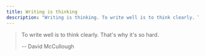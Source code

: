 ```yaml
---
title: Writing is thinking
description: "Writing is thinking. To write well is to think clearly. That's why it's so hard."
---
```


>To write well is to think clearly. That's why it's so hard.
> 
>-- David McCullough
